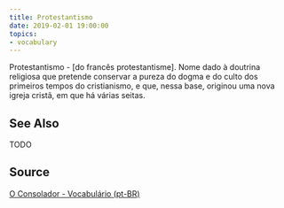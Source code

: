 ```yaml
---
title: Protestantismo
date: 2019-02-01 19:00:00
topics:
- vocabulary
---
```


Protestantismo - [do francês protestantisme]. Nome dado à doutrina religiosa que pretende conservar a pureza do dogma e do culto dos primeiros tempos do cristianismo, e que, nessa base, originou uma nova igreja cristã, em que há várias seitas. 

## See Also
TODO

## Source
[O Consolador - Vocabulário (pt-BR)](http://www.oconsolador.com.br/linkfixo/vocabulario/principal.html)
